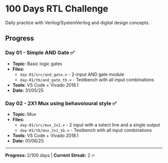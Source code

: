 # 100 Days RTL Challenge

Daily practice with Verilog/SystemVerilog and digital design concepts.

## Progress

### Day 01 - Simple AND Gate ✅
- **Topic:** Basic logic gates
- **Files:** 
  - `day-01/src/and_gate.v` - 2-input AND gate module
  - `day-01/tb/and_gate_tb.v` - Testbench with all input combinations
- **Tools:** VS Code + Vivado 2018.1
- **Date:** 31/05/25

### Day 02 - 2X1 Mux using behavoioural style ✅
- **Topic:** Mux
- **Files:** 
  - `day-01/src/mux_2x1.v` - 2 input with a select line and a single output
  - `day-01/tb/mux_2x1_tb.v` - Testbench with all input combinations
- **Tools:** VS Code + Vivado 2018.1
- **Date:** 01/06/25

---
**Progress:** 2/100 days | **Current Streak:** 2 🔥
